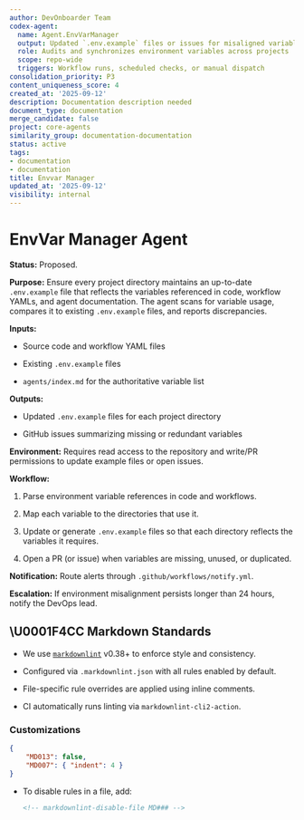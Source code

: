 ```yaml
---
author: DevOnboarder Team
codex-agent:
  name: Agent.EnvVarManager
  output: Updated `.env.example` files or issues for misaligned variables
  role: Audits and synchronizes environment variables across projects
  scope: repo-wide
  triggers: Workflow runs, scheduled checks, or manual dispatch
consolidation_priority: P3
content_uniqueness_score: 4
created_at: '2025-09-12'
description: Documentation description needed
document_type: documentation
merge_candidate: false
project: core-agents
similarity_group: documentation-documentation
status: active
tags:
- documentation
- documentation
title: Envvar Manager
updated_at: '2025-09-12'
visibility: internal
---
```


# EnvVar Manager Agent

**Status:** Proposed.

**Purpose:**
Ensure every project directory maintains an up-to-date `.env.example` file that reflects the variables referenced in code, workflow YAMLs, and agent documentation. The agent scans for variable usage, compares it to existing `.env.example` files, and reports discrepancies.

**Inputs:**

- Source code and workflow YAML files

- Existing `.env.example` files

- `agents/index.md` for the authoritative variable list

**Outputs:**

- Updated `.env.example` files for each project directory

- GitHub issues summarizing missing or redundant variables

**Environment:**
Requires read access to the repository and write/PR permissions to update example files or open issues.

**Workflow:**

1. Parse environment variable references in code and workflows.

2. Map each variable to the directories that use it.

3. Update or generate `.env.example` files so that each directory reflects the variables it requires.

4. Open a PR (or issue) when variables are missing, unused, or duplicated.

**Notification:**
Route alerts through `.github/workflows/notify.yml`.

**Escalation:**
If environment misalignment persists longer than 24 hours, notify the DevOps lead.

## \U0001F4CC Markdown Standards

- We use [`markdownlint`](https://github.com/DavidAnson/markdownlint) v0.38+ to enforce style and consistency.

- Configured via `.markdownlint.json` with all rules enabled by default.

- File-specific rule overrides are applied using inline comments.

- CI automatically runs linting via `markdownlint-cli2-action`.

### Customizations

```json
{
    "MD013": false,
    "MD007": { "indent": 4 }
}

```

- To disable rules in a file, add:

    ```markdown
    <!-- markdownlint-disable-file MD### -->

    ```
